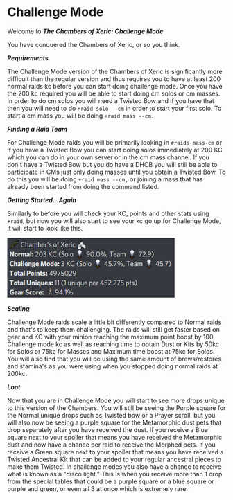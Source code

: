 # Challenge Mode

Welcome to _**The Chambers of Xeric: Challenge Mode**_

You have conquered the Chambers of Xeric, or so you think.  

_**Requirements**_

The Challenge Mode version of the Chambers of Xeric is significantly more difficult than the regular version and thus requires you to have at least 200 normal raids kc before you can start doing challenge mode.  Once you have the 200 kc required you will be able to start doing cm solos or cm masses.  In order to do cm solos you will need a Twisted Bow and if you have that then you will need to do `+raid solo --cm` in order to start your first solo.  To start a cm mass you will be doing `+raid mass --cm.`  

_**Finding a Raid Team**_

For Challenge Mode raids you will be primarily looking in `#raids-mass-cm` or if you have a Twisted Bow you can start doing solos immediately at 200 KC which you can do in your own server or in the cm mass channel.  If you don't have a Twisted Bow but you do have a DHCB you will still be able to participate in CMs just only doing masses until you obtain a Twisted Bow.  To do this you will be doing `+raid mass --cm,` or joining a mass that has already been started from doing the command listed.

_**Getting Started...Again**_

Similarly to before you will check your KC, points and other stats using `+raid`, but now you will also start to see your kc go up for Challenge Mode, it will start to look like this.

![](../../.gitbook/assets/image%20%281%29.png)

_**Scaling**_

Challenge Mode raids scale a little bit differently compared to Normal raids and that's to keep them challenging.  The raids will still get faster based on gear and KC with your minion reaching the maximum point boost by 100 Challenge mode kc as well as reaching time to obtain Dust or Kits by 50kc for Solos or 75kc for Masses and Maximum time boost at 75kc for Solos.  You will also find that you will be using the same amount of brews/restores and stamina's as you were using when you stopped doing normal raids at 200kc.

_**Loot**_

Now that you are in Challenge Mode you will start to see more drops unique to this version of the Chambers.  You will still be seeing the Purple square for the Normal unique drops such as Twisted bow or a Prayer scroll, but you will also now be seeing a purple square for the Metamorphic dust pets that drop separately after you have received the dust.  If you receive a Blue square next to your spoiler that means you have received the Metamorphic dust and now have a chance per raid to receive the Morphed pets.  If you receive a Green square next to your spoiler that means you have received a Twisted Ancestral Kit that can be added to your regular ancestral pieces to make them Twisted.  In challenge modes you also have a chance to receive what is known as a "disco light."  This is when you receive more than 1 drop from the special tables that could be a purple square or a blue square or purple and green, or even all 3 at once which is extremely rare. 

